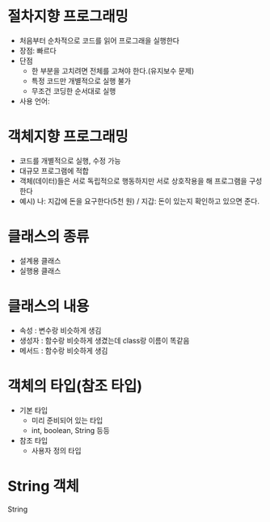 # 절차지향 프로그래밍
 - 처음부터 순차적으로 코드를 읽어 프로그래을 실행한다
 - 장점: 빠르다
 - 단점
    + 한 부분을 고치려면 전체를 고쳐야 한다.(유지보수 문제)
    + 특정 코드만 개별적으로 실행 불가
    + 무조건 코딩한 순서대로 실행
 - 사용 언어: 
 
# 객체지향 프로그래밍
 - 코드를 개별적으로 실행, 수정 가능
 - 대규모 프로그램에 적합
 - 객체(데이터)들은 서로 독립적으로 행동하지만 서로 상호작용을 해 프로그램을 구성한다
 - 예시) 나: 지갑에 돈을 요구한다(5천 원) / 지갑: 돈이 있는지 확인하고 있으면 준다.

# 클래스의 종류
 - 설계용 클래스
 - 실행용 클래스

# 클래스의 내용
 - 속성 : 변수랑 비슷하게 생김
 - 생성자 : 함수랑 비슷하게 생겼는데 class랑 이름이 똑같음
 - 메서드 : 함수랑 비슷하게 생김

# 객체의 타입(참조 타입)
 - 기본 타입
    + 미리 준비되어 있는 타입
    + int, boolean, String 등등
 - 참조 타입
   + 사용자 정의 타입


# String 객체
String 